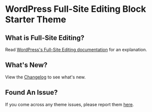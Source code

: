 # WordPress Full-Site Editing Block Starter Theme

## What is Full-Site Editing?

Read [WordPress's Full-Site Editing documentation](https://developer.wordpress.org/block-editor/getting-started/full-site-editing/) for an explanation.

## What's New?

View the [Changelog](https://github.com/jacobcassidy/wp-starter-fse-block-theme/blob/main/CHANGELOG.md) to see what's new.

## Found An Issue?

If you come across any theme issues, please report them [here](https://github.com/jacobcassidy/wp-starter-fse-block-theme/issues).
